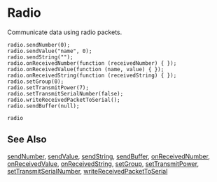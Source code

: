 # Radio

Communicate data using radio packets.

```cards
radio.sendNumber(0);
radio.sendValue("name", 0);
radio.sendString("");
radio.onReceivedNumber(function (receivedNumber) { });
radio.onReceivedValue(function (name, value) { });
radio.onReceivedString(function (receivedString) { });
radio.setGroup(0);
radio.setTransmitPower(7);
radio.setTransmitSerialNumber(false);
radio.writeReceivedPacketToSerial();
radio.sendBuffer(null);
```

```package
radio
```

## See Also

[sendNumber](/reference/radio/send-number),
[sendValue](/reference/radio/send-value),
[sendString](/reference/radio/send-string),
[sendBuffer](/reference/radio/send-buffer),
[onReceivedNumber](/reference/radio/on-received-number),
[onReceivedValue](/reference/radio/on-received-value),
[onReceivedString](/reference/radio/on-received-string),
[setGroup](/reference/radio/set-group),
[setTransmitPower](/reference/radio/set-transmit-power),
[setTransmitSerialNumber](/reference/radio/set-transmit-serial-number),
[writeReceivedPacketToSerial](/reference/radio/write-received-packet-to-serial)
